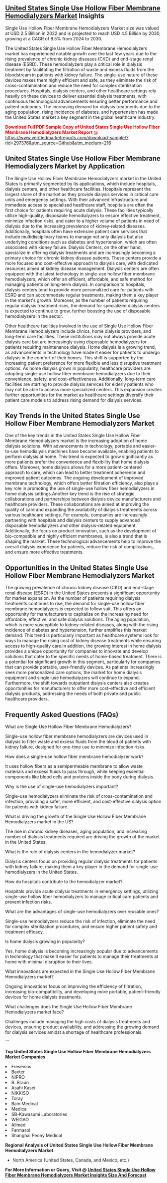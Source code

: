 <h2><a href="https://www.verifiedmarketreports.com/download-sample/?rid=297376&amp;utm_source=Github&amp;utm_medium=216" target="_blank">United States Single Use Hollow Fiber Membrane Hemodialyzers Market</a> Insights</h2><p>Single Use Hollow Fiber Membrane Hemodialyzers Market size was valued at USD 2.5 Billion in 2022 and is projected to reach USD 4.5 Billion by 2030, growing at a CAGR of 8.5% from 2024 to 2030.</p><p><p>The United States Single Use Hollow Fiber Membrane Hemodialyzers market has experienced notable growth over the last few years due to the rising prevalence of chronic kidney diseases (CKD) and end-stage renal disease (ESRD). These hemodialyzers play a critical role in dialysis treatment by facilitating the filtration of waste and excess fluids from the bloodstream in patients with kidney failure. The single-use nature of these devices makes them highly efficient and safe, as they eliminate the risk of cross-contamination and reduce the need for complex sterilization procedures. Hospitals, dialysis centers, and other healthcare settings rely heavily on these devices to deliver essential dialysis treatments, with continuous technological advancements ensuring better performance and patient outcomes. The increasing demand for dialysis treatments due to the aging population, rising incidence of diabetes, and hypertension has made the United States market a key segment in the global healthcare industry. <p><span class=""><span style="color: #ff0000;"><strong>Download Full PDF Sample Copy of United States Single Use Hollow Fiber Membrane Hemodialyzers Market Report</strong> @ </span><a href="https://www.verifiedmarketreports.com/download-sample/?rid=297376&amp;utm_source=Github&amp;utm_medium=216" target="_blank">https://www.verifiedmarketreports.com/download-sample/?rid=297376&amp;utm_source=Github&amp;utm_medium=216</a></span></p></p><h2>United States Single Use Hollow Fiber Membrane Hemodialyzers Market by Application</h2><p>The Single Use Hollow Fiber Membrane Hemodialyzers market in the United States is primarily segmented by its applications, which include hospitals, dialysis centers, and other healthcare facilities. Hospitals represent the largest share of the market as they provide dialysis services in critical care units and emergency settings. With their advanced infrastructure and immediate access to specialized healthcare staff, hospitals are often the first choice for patients requiring acute dialysis. These facilities typically utilize high-quality, disposable hemodialyzers to ensure effective treatment, minimize infection risks, and cater to a higher volume of patients in need of dialysis due to the increasing prevalence of kidney-related diseases. Additionally, hospitals often have extensive patient care services that include multidisciplinary teams to manage not only dialysis but also underlying conditions such as diabetes and hypertension, which are often associated with kidney failure. Dialysis Centers, on the other hand, specialize in offering dialysis treatments and are increasingly becoming a primary choice for chronic kidney disease patients. These centers provide a more focused and cost-effective approach to dialysis care, with dedicated resources aimed at kidney disease management. Dialysis centers are often equipped with the latest technology in single-use hollow fiber membrane hemodialyzers, which offer an efficient, affordable, and safe method for managing patients on long-term dialysis. In comparison to hospitals, dialysis centers tend to provide more personalized care for patients with ESRD and can accommodate regular treatments, making them a key player in the market's growth. Moreover, as the number of patients requiring regular dialysis treatment rises, the demand for specialized dialysis centers is expected to continue to grow, further boosting the use of disposable hemodialyzers in the sector.<p>Other healthcare facilities involved in the use of Single Use Hollow Fiber Membrane Hemodialyzers include clinics, home dialysis providers, and long-term care facilities. These institutions may not always provide acute dialysis care but are increasingly using disposable hemodialyzers for patients requiring maintenance dialysis. Home dialysis is a growing trend, as advancements in technology have made it easier for patients to undergo dialysis in the comfort of their homes. This shift is supported by the increasing patient preference for more flexible and less disruptive treatment options. As home dialysis grows in popularity, healthcare providers are adopting single-use hollow fiber membrane hemodialyzers due to their convenience, safety, and cost-effectiveness. Additionally, long-term care facilities are starting to provide dialysis services for elderly patients who may not be able to access more specialized centers. This expansion creates further opportunities for the market as healthcare settings diversify their patient care models to address rising demand for dialysis services.<h2>Key Trends in the United States Single Use Hollow Fiber Membrane Hemodialyzers Market</h2><p>One of the key trends in the United States Single Use Hollow Fiber Membrane Hemodialyzers market is the increasing adoption of home dialysis solutions. With advancements in technology, portable and easier-to-use hemodialysis machines have become available, enabling patients to perform dialysis at home. This trend is expected to grow significantly as more patients prefer the convenience and flexibility that home dialysis offers. Moreover, home dialysis allows for a more patient-centered approach to care, which can lead to better treatment adherence and improved patient outcomes. The ongoing development of improved membrane technology, which offers better filtration efficiency, also plays a key role in promoting the use of single-use hollow fiber hemodialyzers in home dialysis settings.Another key trend is the rise of strategic collaborations and partnerships between dialysis device manufacturers and healthcare providers. These collaborations are aimed at improving the quality of care and expanding the availability of dialysis treatments across various healthcare settings. For example, companies are increasingly partnering with hospitals and dialysis centers to supply advanced disposable hemodialyzers and other dialysis-related equipment. Additionally, the focus on product innovation, such as the development of bio-compatible and highly efficient membranes, is also a trend that is shaping the market. These technological advancements help to improve the overall dialysis experience for patients, reduce the risk of complications, and ensure more effective treatments.<h2>Opportunities in the United States Single Use Hollow Fiber Membrane Hemodialyzers Market</h2><p>The growing prevalence of chronic kidney disease (CKD) and end-stage renal disease (ESRD) in the United States presents a significant opportunity for market expansion. As the number of patients requiring dialysis treatments continues to rise, the demand for single-use hollow fiber membrane hemodialyzers is expected to follow suit. This offers an opportunity for manufacturers to capitalize on the increasing need for affordable, effective, and safe dialysis solutions. The aging population, which is more susceptible to kidney-related diseases, along with the rising incidence of diabetes and hypertension, further amplifies this market demand. This trend is particularly important as healthcare systems look for ways to manage the rising cost of kidney disease treatments while ensuring access to high-quality care.In addition, the growing interest in home dialysis provides a unique opportunity for companies to innovate and develop solutions that cater to the specific needs of home-based treatment. There is a potential for significant growth in this segment, particularly for companies that can provide portable, user-friendly devices. As patients increasingly seek more personalized care options, the market for home dialysis equipment and single-use hemodialyzers will continue to expand. Furthermore, the shift towards outpatient dialysis centers also creates opportunities for manufacturers to offer more cost-effective and efficient dialysis products, addressing the needs of both private and public healthcare providers.<h2>Frequently Asked Questions (FAQs)</h2><p>What are Single Use Hollow Fiber Membrane Hemodialyzers?</p><p>Single-use hollow fiber membrane hemodialyzers are devices used in dialysis to filter waste and excess fluids from the blood of patients with kidney failure, designed for one-time use to minimize infection risks.</p><p>How does a single-use hollow fiber membrane hemodialyzer work?</p><p>It uses hollow fibers as a semipermeable membrane to allow waste materials and excess fluids to pass through, while keeping essential components like blood cells and proteins inside the body during dialysis.</p><p>Why is the use of single-use hemodialyzers important?</p><p>Single-use hemodialyzers eliminate the risk of cross-contamination and infection, providing a safer, more efficient, and cost-effective dialysis option for patients with kidney failure.</p><p>What is driving the growth of the Single Use Hollow Fiber Membrane Hemodialyzers market in the US?</p><p>The rise in chronic kidney diseases, aging population, and increasing number of dialysis treatments required are driving the growth of the market in the United States.</p><p>What is the role of dialysis centers in the hemodialyzer market?</p><p>Dialysis centers focus on providing regular dialysis treatments for patients with kidney failure, making them a key player in the demand for single-use hemodialyzers in the United States.</p><p>How do hospitals contribute to the hemodialyzer market?</p><p>Hospitals provide acute dialysis treatments in emergency settings, utilizing single-use hollow fiber hemodialyzers to manage critical care patients and prevent infection risks.</p><p>What are the advantages of single-use hemodialyzers over reusable ones?</p><p>Single-use hemodialyzers reduce the risk of infection, eliminate the need for complex sterilization procedures, and ensure higher patient safety and treatment efficacy.</p><p>Is home dialysis growing in popularity?</p><p>Yes, home dialysis is becoming increasingly popular due to advancements in technology that make it easier for patients to manage their treatments at home with minimal disruption to their lives.</p><p>What innovations are expected in the Single Use Hollow Fiber Membrane Hemodialyzers market?</p><p>Ongoing innovations focus on improving the efficiency of filtration, increasing bio-compatibility, and developing more portable, patient-friendly devices for home dialysis treatments.</p><p>What challenges does the Single Use Hollow Fiber Membrane Hemodialyzers market face?</p><p>Challenges include managing the high costs of dialysis treatments and devices, ensuring product availability, and addressing the growing demand for dialysis services amidst a shortage of healthcare professionals.</p>```</p><p><strong>Top United States Single Use Hollow Fiber Membrane Hemodialyzers Market Companies</strong></p><div data-test-id=""><p><li>Fresenius</li><li> Baxter</li><li> NIPRO</li><li> B. Braun</li><li> Asahi Kasei</li><li> NIKKISO</li><li> Toray</li><li> Bain Medical</li><li> Medica</li><li> SB-Kawasumi Laboratories</li><li> WEIGAO</li><li> Allmed</li><li> Farmasol</li><li> Shanghai Peony Medical</li></p><div><strong>Regional Analysis of&nbsp;United States Single Use Hollow Fiber Membrane Hemodialyzers Market</strong></div><ul><li dir="ltr"><p dir="ltr">North America&nbsp;(United States, Canada, and Mexico, etc.)</p></li></ul><p><strong>For More Information or Query, Visit @&nbsp;</strong><strong><a href="https://www.verifiedmarketreports.com/product/single-use-hollow-fiber-membrane-hemodialyzers-market/?utm_source=Github&amp;utm_medium=216" target="_blank">United States Single Use Hollow Fiber Membrane Hemodialyzers Market Insights Size And Forecast</a></strong></p></div>
